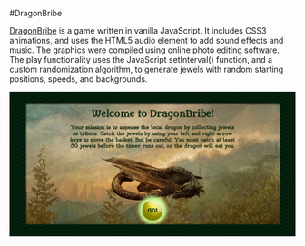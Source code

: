 #DragonBribe

<a href="https://adrianaalter.github.io/DragonBribe/">DragonBribe</a> is a game written in vanilla JavaScript.  It includes CSS3 animations, and uses the HTML5 audio element to add sound effects and music.  The graphics were compiled using online photo editing software.  The play functionality uses the JavaScript setInterval() function, and a custom randomization algorithm, to generate jewels with random starting positions, speeds, and backgrounds.  

<img src="./images/screenshot.png"></img>
